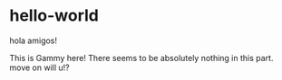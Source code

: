 # hello-world

hola amigos!

This is Gammy here!
There seems to be absolutely nothing in this part.
move on will u!?
